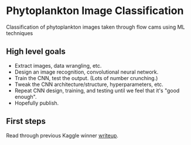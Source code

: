 # Phytoplankton Image Classification

Classification of phytoplankton images taken through flow cams using ML techniques


## High level goals

- Extract images, data wrangling, etc.
- Design an image recognition, convolutional neural network.
- Train the CNN, test the output. (Lots of number crunching.)
- Tweak the CNN architecture/structure, hyperparameters, etc.
- Repeat CNN design, training, and testing until we feel that it's "good enough".
- Hopefully publish.


## First steps

Read through previous Kaggle winner [writeup](http://benanne.github.io/2015/03/17/plankton.html).
